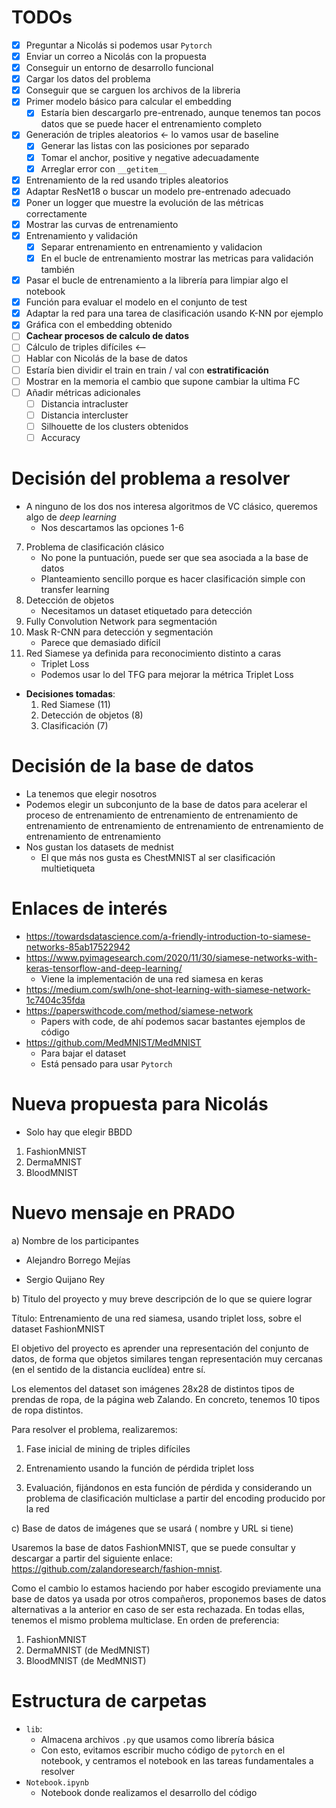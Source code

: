 # TODOs

- [x] Preguntar a Nicolás si podemos usar `Pytorch`
- [x] Enviar un correo a Nicolás con la propuesta
- [x] Conseguir un entorno de desarrollo funcional
- [x] Cargar los datos del problema
- [x] Conseguir que se carguen los archivos de la libreria
- [x] Primer modelo básico para calcular el embedding
    - [x] Estaría bien descargarlo pre-entrenado, aunque tenemos tan pocos datos que se puede hacer el entrenamiento completo
- [x] Generación de triples aleatorios <- lo vamos usar de baseline
    - [x] Generar las listas con las posiciones por separado
    - [x] Tomar el anchor, positive y negative adecuadamente
    - [x] Arreglar error con `__getitem__`
- [x] Entrenamiento de la red usando triples aleatorios
- [x] Adaptar ResNet18 o buscar un modelo pre-entrenado adecuado 
- [x] Poner un logger que muestre la evolución de las métricas correctamente
- [x] Mostrar las curvas de entrenamiento
- [x] Entrenamiento y validación
    - [x] Separar entrenamiento en entrenamiento y validacion
    - [x] En el bucle de entrenamiento mostrar las metricas para validación también
- [x] Pasar el bucle de entrenamiento a la librería para limpiar algo el notebook
- [x] Función para evaluar el modelo en el conjunto de test
- [x] Adaptar la red para una tarea de clasificación usando K-NN por ejemplo
- [x] Gráfica con el embedding obtenido
- [ ] **Cachear procesos de calculo de datos**
- [ ] Cálculo de triples difíciles <--
- [ ] Hablar con Nicolás de la base de datos
- [ ] Estaría bien dividir el train en train / val con **estratificación**
- [ ] Mostrar en la memoria el cambio que supone cambiar la ultima FC
- [ ] Añadir métricas adicionales
    - [ ] Distancia intracluster
    - [ ] Distancia intercluster
    - [ ] Silhouette de los clusters obtenidos
    - [ ] Accuracy

# Decisión del problema a resolver

- A ninguno de los dos nos interesa algoritmos de VC clásico, queremos algo de *deep learning*
    - Nos descartamos las opciones 1-6
7. Problema de clasificación clásico
    - No pone la puntuación, puede ser que sea asociada a la base de datos
    - Planteamiento sencillo porque es hacer clasificación simple con transfer learning
8. Detección de objetos
    - Necesitamos un dataset etiquetado para detección
9. Fully Convolution Network para segmentación
10. Mask R-CNN para detección y segmentación
    - Parece que demasiado difícil
11. Red Siamese ya definida para reconocimiento distinto a caras
    - Triplet Loss
    - Podemos usar lo del TFG para mejorar la métrica Triplet Loss
- **Decisiones tomadas**:
    1. Red Siamese (11)
    2. Detección de objetos (8)
    3. Clasificación (7)

# Decisión de la base de datos

- La tenemos que elegir nosotros
- Podemos elegir un subconjunto de la base de datos para acelerar el proceso de entrenamiento de entrenamiento de entrenamiento de entrenamiento de entrenamiento de entrenamiento de entrenamiento de entrenamiento de entrenamiento
- Nos gustan los datasets de mednist
    - El que más nos gusta es ChestMNIST al ser clasificación multietiqueta

# Enlaces de interés

- https://towardsdatascience.com/a-friendly-introduction-to-siamese-networks-85ab17522942
- https://www.pyimagesearch.com/2020/11/30/siamese-networks-with-keras-tensorflow-and-deep-learning/
    - Viene la implementación de una red siamesa en keras
- https://medium.com/swlh/one-shot-learning-with-siamese-network-1c7404c35fda
- https://paperswithcode.com/method/siamese-network
    - Papers with code, de ahí podemos sacar bastantes ejemplos de código
- https://github.com/MedMNIST/MedMNIST
    - Para bajar el dataset
    - Está pensado para usar `Pytorch`

# Nueva propuesta para Nicolás

- Solo hay que elegir BBDD
1. FashionMNIST
2. DermaMNIST
3. BloodMNIST

# Nuevo mensaje en PRADO

a) Nombre de los participantes

- Alejandro Borrego Mejías

- Sergio Quijano Rey

b) Titulo del proyecto y muy breve descripción de lo que se quiere lograr

Título: Entrenamiento de una red siamesa, usando triplet loss, sobre el dataset FashionMNIST

El objetivo del proyecto es aprender una representación del conjunto de datos, de forma que objetos similares tengan representación muy cercanas (en el sentido de la distancia euclídea) entre sí.

Los elementos del dataset son imágenes 28x28 de distintos tipos de prendas de ropa, de la página web Zalando. En concreto, tenemos 10 tipos de ropa distintos.

Para resolver el problema, realizaremos:

1. Fase inicial de mining de triples difíciles

2. Entrenamiento usando la función de pérdida triplet loss

3. Evaluación, fijándonos en esta función de pérdida y considerando un problema de clasificación multiclase a partir del encoding producido por la red

c) Base de datos de imágenes que se usará ( nombre y URL si tiene)

Usaremos la base de datos FashionMNIST, que se puede consultar y descargar a partir del siguiente enlace: https://github.com/zalandoresearch/fashion-mnist.

Como el cambio lo estamos haciendo por haber escogido previamente una base de datos ya usada por otros compañeros, proponemos bases de datos alternativas a la anterior en caso de ser esta rechazada. En todas ellas, tenemos el mismo problema multiclase. En orden de preferencia:

1. FashionMNIST
2. DermaMNIST (de MedMNIST)
3. BloodMNIST (de MedMNIST)

# Estructura de carpetas

- `lib`:
    - Almacena archivos `.py` que usamos como librería básica
    - Con esto, evitamos escribir mucho código de `pytorch` en el notebook, y centramos el notebook en las tareas fundamentales a resolver
- `Notebook.ipynb`
    - Notebook donde realizamos el desarrollo del código
